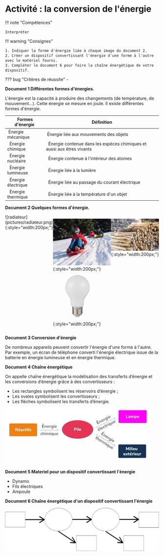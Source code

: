 # Activité : la conversion de l'énergie

!!! note "Compétences"

    Interpréter 

!!! warning "Consignes"

    1. Indiquer la forme d'énergie liée à chaque image du document 2. 
    2. Créer un dispositif convertissant l'énergie d'une forme à l'autre avec le matériel fourni.
    3. Compléter le document 6 pour faire la chaîne énergétique de votre dispositif.
    
??? bug "Critères de réussite"
    - 




<div markdown style="break-inside: avoid;">

**Document 1 Différentes formes d'énergies.**

L'énergie est la capacité à produire des changements (de température, de mouvement...).
Cette énergie se mesure en joule.
Il existe différentes formes d'énergie.

| Formes d'énergie | Définition |
|--|--|
| Énergie mécanique | Énergie liée aux mouvements des objets |
|  Énergie chimique |  Énergie contenue dans les espèces chimiques et aussi aux êtres vivants |
|  Énergie nucléaire |  Énergie contenue à l'intérieur des atomes  |
|  Énergie lumineuse |  Énergie liée à la lumière  |
|  Énergie électrique |  Énergie liée au passage du courant électrique  |
|  Énergie thermique|  Énergie liée à la température d'un objet  |
	

</div>

**Document 2 Quelques formes d'énergie.**



<div markdown style="display: flex; flex-direction: row;">
![radiateur](pictures/radiateur.png){:style="width:200px;"}

![luge](pictures/luge.png){:style="width:200px;"}
![ampoule](pictures/ampoule.png){:style="width:200px;"}

![bois](pictures/bois.png){:style="width:200px;"}

</div>


**Document 3 Conversion d'énergie**

De nombreux appareils peuvent convertir l'énergie d'une forme à l'autre.
Par exemple, un écran de téléphone converti l'énergie électrique issue de la batterie en énergie lumineuse et en énergie thermique.


**Document 4 Chaîne énergétique**

On appelle chaîne énergétique la modélisation des transferts d’énergie et les conversions d’énergie grâce à des convertisseurs : 

- Les rectangles symbolisent les réservoirs d’énergie ;
- Les ovales symbolisent les convertisseurs ;
- Les flèches symbolisent les transferts d’énergie.

![exemple de chaîne énergétique pour une pile](pictures/chaineEnergiePile.png)


**Document 5 Materiel pour un dispositif convertissant l'énergie**

- Dynamo
- Fils électriques
- Ampoule

**Document 6 Chaîne énergétique d'un dispositif convertissant l'énergie**

![](pictures/chaineEnergetiqueCentralDynamo.png)